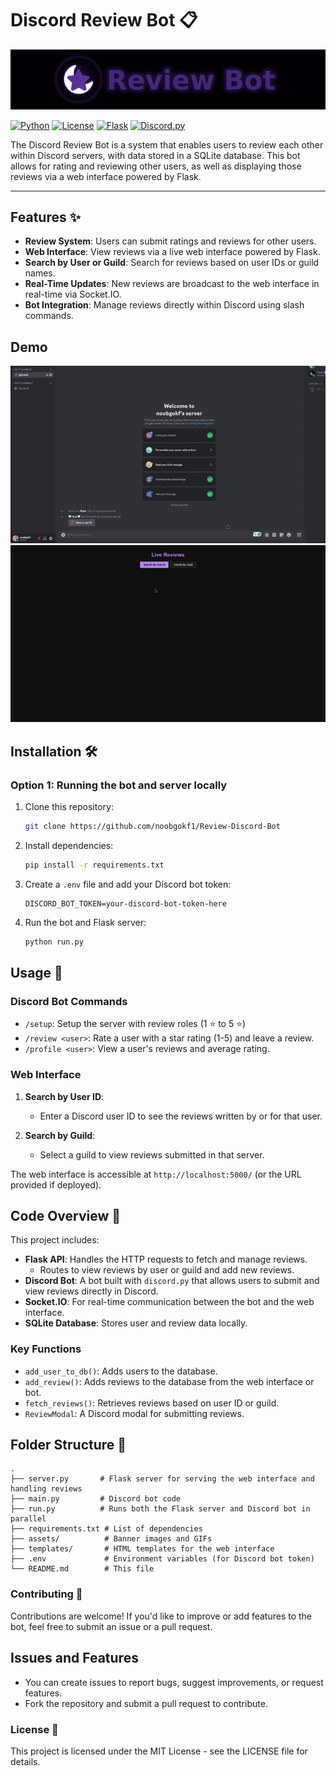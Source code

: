 # Discord Review Bot 📋
![Discord Review Bot Banner](./assets/banner.png)

[![Python](https://img.shields.io/badge/Python-3.x-blue.svg)](https://www.python.org/)
[![License](https://img.shields.io/badge/license-MIT-green.svg)](LICENSE)
[![Flask](https://img.shields.io/badge/Flask-2.0-brightgreen.svg)](https://flask.palletsprojects.com/)
[![Discord.py](https://img.shields.io/badge/discord.py-2.0-blue.svg)](https://discordpy.readthedocs.io/)

The Discord Review Bot is a system that enables users to review each other within Discord servers, with data stored in a SQLite database. This bot allows for rating and reviewing other users, as well as displaying those reviews via a web interface powered by Flask.

---

## Features ✨

- **Review System**: Users can submit ratings and reviews for other users.
- **Web Interface**: View reviews via a live web interface powered by Flask.
- **Search by User or Guild**: Search for reviews based on user IDs or guild names.
- **Real-Time Updates**: New reviews are broadcast to the web interface in real-time via Socket.IO.
- **Bot Integration**: Manage reviews directly within Discord using slash commands.

## Demo
![Discord Review Bot Demo](./assets/demo.gif)
![Discord Review Bot Web Demo](./assets/demo1.gif)

## Installation 🛠️

### Option 1: Running the bot and server locally

1. Clone this repository:
    ```bash
    git clone https://github.com/noobgokf1/Review-Discord-Bot
    ```

2. Install dependencies:
    ```bash
    pip install -r requirements.txt
    ```

3. Create a `.env` file and add your Discord bot token:
    ```
    DISCORD_BOT_TOKEN=your-discord-bot-token-here
    ```

4. Run the bot and Flask server:
    ```bash
    python run.py
    ```

## Usage 📖

### Discord Bot Commands

- `/setup`: Setup the server with review roles (1 ⭐ to 5 ⭐)
- `/review <user>`: Rate a user with a star rating (1-5) and leave a review.
- `/profile <user>`: View a user's reviews and average rating.
  
### Web Interface

1. **Search by User ID**:
   - Enter a Discord user ID to see the reviews written by or for that user.

2. **Search by Guild**:
   - Select a guild to view reviews submitted in that server.

The web interface is accessible at `http://localhost:5000/` (or the URL provided if deployed).

## Code Overview 🧩

This project includes:

- **Flask API**: Handles the HTTP requests to fetch and manage reviews.
  - Routes to view reviews by user or guild and add new reviews.
- **Discord Bot**: A bot built with `discord.py` that allows users to submit and view reviews directly in Discord.
- **Socket.IO**: For real-time communication between the bot and the web interface.
- **SQLite Database**: Stores user and review data locally.

### Key Functions

- `add_user_to_db()`: Adds users to the database.
- `add_review()`: Adds reviews to the database from the web interface or bot.
- `fetch_reviews()`: Retrieves reviews based on user ID or guild.
- `ReviewModal`: A Discord modal for submitting reviews.
  
## Folder Structure 📂
```plaintext
.
├── server.py       # Flask server for serving the web interface and handling reviews
├── main.py         # Discord bot code
├── run.py          # Runs both the Flask server and Discord bot in parallel
├── requirements.txt # List of dependencies
├── assets/          # Banner images and GIFs
├── templates/       # HTML templates for the web interface
├── .env             # Environment variables (for Discord bot token)
└── README.md        # This file

```
### Contributing 🤝
Contributions are welcome! If you'd like to improve or add features to the bot, feel free to submit an issue or a pull request.
## Issues and Features
- You can create issues to report bugs, suggest improvements, or request features.
- Fork the repository and submit a pull request to contribute.
### License 📝
This project is licensed under the MIT License - see the LICENSE file for details.

